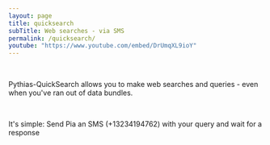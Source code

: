```yaml
---
layout: page
title: quicksearch
subTitle: Web searches - via SMS
permalink: /quicksearch/
youtube: "https://www.youtube.com/embed/DrUmqXL9ioY"
---
```

<a name="im" type="anchor"></a>

<br>

Pythias-QuickSearch allows you to make web searches and queries - even when you've ran out of data bundles.

<br>

It's simple: Send Pia an SMS (+13234194762) with your query and wait for a response

<br>
<br>

